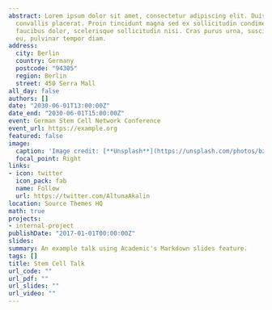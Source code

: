 ```yaml
---
abstract: Lorem ipsum dolor sit amet, consectetur adipiscing elit. Duis posuere tellusac
  convallis placerat. Proin tincidunt magna sed ex sollicitudin condimentum. Sed ac
  faucibus dolor, scelerisque sollicitudin nisi. Cras purus urna, suscipit quis sapien
  eu, pulvinar tempor diam.
address:
  city: Berlin
  country: Germany
  postcode: "94305"
  region: Berlin
  street: 450 Serra Mall
all_day: false
authors: []
date: "2030-06-01T13:00:00Z"
date_end: "2030-06-01T15:00:00Z"
event: German Stem Cell Network Conference
event_url: https://example.org
featured: false
image:
  caption: 'Image credit: [**Unsplash**](https://unsplash.com/photos/bzdhc5b3Bxs)'
  focal_point: Right
links:
- icon: twitter
  icon_pack: fab
  name: Follow
  url: https://twitter.com/AltunaAkalin
location: Source Themes HQ
math: true
projects:
- internal-project
publishDate: "2017-01-01T00:00:00Z"
slides: 
summary: An example talk using Academic's Markdown slides feature.
tags: []
title: Stem Cell Talk
url_code: ""
url_pdf: ""
url_slides: ""
url_video: ""
---
```




